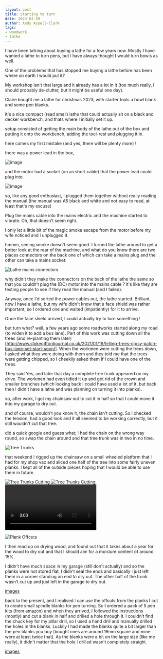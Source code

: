 ```yaml
---
layout: post
title: Starting to turn
date: 2024-04-30
author: Andy Aspell-Clark
tags:
- woodwork
- lathe
---
```


I have been talking about buying a lathe for a few years now. Mostly I have wanted a lathe to turn pens, but I have always thought I would turn bowls as well.

One of the problems that has stopped me buying a lathe before has been where on earth I would put it?

My workshop isn't that large and it already has a lot in it (too much really, I should probably de-clutter, but it might be useful one day).

Claire bought me a lathe for christmas 2023, with starter tools a bowl blank and some pen blanks.

it's a nice compact (read small) lathe that could actually sit on a black and decker workbench, and thats where I initially set it up.

setup consisted of getting the main body of the lathe out of the box and putting it onto the workbench, adding the tool-rest and plugging it in.

here comes my first mistake (and yes, there will be plenty more) !

there was a power lead in the box,

![image](../assets/images/2023-22-20-starting-to-turn/power-lead-plug.png)

and the motor had a socket (on an short cable) that the power lead could plug into.

![image](../assets/images/2023-22-20-starting-to-turn/power-lead-socket.png)

so, like any good enthusiast, I plugged them together without really reading the manual (the manual was A5 black and white and not easy to read, at least that's my excuse)

Plug the mains cable into the mains electric and the machine started to vibrate. Oh, that doesn't seem right.

I only let a little bit of the magic smoke escape from the motor before my wife noticed and I unplugged it.

hmmm, seeing smoke doesn't seem good. I turned the lathe around to get a better look at the rear of the machine, and what do you know there are two places connectors on the back one of which can take a mains plug and the other can take a mains socket:

![Lathe mains connectors](../assets/images/2023-22-20-starting-to-turn/lathe-mains-connectors.png)

why didn't they make the connectors on the back of the lathe the same so that you couldn't plug the (DC) motor into the mains cable ? it's like they are testing people to see if they read the manual (and I failed).

Anyway, once I'd sorted the power cables out, the lathe started. Brilliant, now I have a lathe, but my wife didn't know that a face shield was rather important, so I ordered one and waited (impatiently) for it to arrive.

Once the face shield arrived, I could actually try to turn something !

but turn what?
well, a few years ago some roadworks started along my road (to widen it to add a bus lane). Part of this work was cutting down all the trees (and re-planting them later) [http://www.stokegiffordjournal.co.uk/2021/01/19/felling-trees-gipsy-patch-bus-lane-set-start-soon/].
When the workmen were cutting the trees down, I asked what they were doing with them and they told me that the trees were getting chipped, so I cheekily asked them if I could have one of the trees.

They said Yes, and later that day a complete tree trunk appeared on my drive. The workmen had even tidied it up and got rid of the crown and smaller branches (which looking back I could have used a lot of it, but back then I didn't have a lathe and was planning on turning it into planks).

so, after work, I got my chainsaw out to cut it in half so that I could move it into my garage to dry out.

and of course, wouldn't you know it, the chain isn't cutting. So I checked the tension, had a good look and it all seemed to be working correctly, but it still wouldn't cut that tree.

did a quick google and guess what; I had the chain on the wrong way round, so swap the chain around and that tree trunk was in two in no time.

![Tree Trunks](../assets/images/2023-22-20-starting-to-turn/gpl_tree_trunks.jpg)

that weekend I rigged up the chainsaw on a small wheeled platform that I had for my shop vac and sliced one half of the tree into some fairly uneven planks. I kept all of the outside pieces hoping that I would be able to use them in future.

![Tree Trunks Cutting](../assets/images/2023-22-20-starting-to-turn/gpl_tree_trunks_cutting.jpg)
![Tree Trunks Cutting](../assets/images/2023-22-20-starting-to-turn/gpl_tree_trunks_cutting-2.jpg)
![Tree Trunks Cutting video](../assets/images/2023-22-20-starting-to-turn/gpl_tree_trunks_cutting_vid1.mp4)

![Plank Offcuts](../assets/images/2023-22-20-starting-to-turn/plank-side-offcuts.jpg)

I then read up on drying wood, and found out that it takes about a year for the wood to dry out and that I should aim for a moisture content of around 15%.

I didn't have much space in my garage (still don't actually) and so the planks were not stored flat, I didn't seal the ends and basically I just left them in a corner standing on end to dry out. The other half of the trunk wasn't cut up and just left in the garage to dry out.

[images]()

back to the present, and I realised I can use the offcuts from the planks I cut to create small spindle blanks for pen turning. So I ordered a pack of 5 pen kits (from amazon) and when they arrived, I followed the instructions (mostly) and cut a blank in half and drilled a hole through it. I couldn't find the chuck key for my pillar drill, so I used a hand drill and manually drilled the holes in the blanks. Luckily I had made the blanks quite a bit larger than the pen blanks you buy (bought ones are around 19mm square and mine were at least twice that). As the blanks were a bit on the large size (like me really), it didn't matter that the hole I drilled wasn't completely straight.

[images]()
